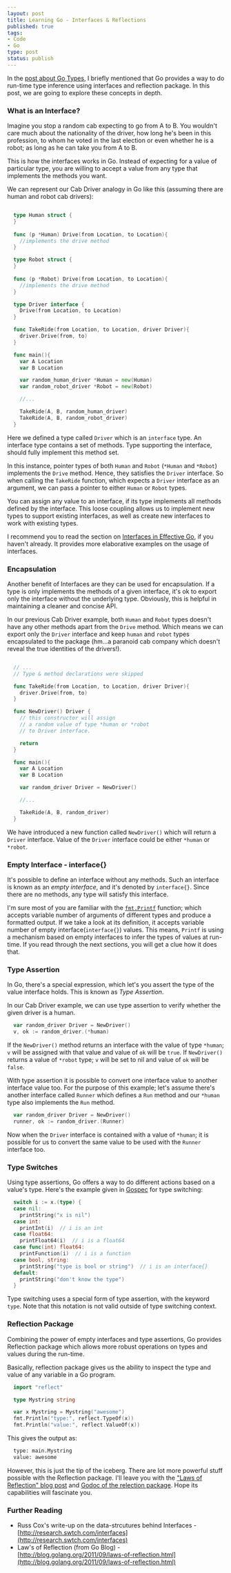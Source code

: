 ```yaml
--- 
layout: post
title: Learning Go - Interfaces & Reflections 
published: true
tags: 
- Code 
- Go 
type: post
status: publish
---
```


In the [post about Go Types](http://laktek.com/2012/01/27/learning-go-types/), I briefly mentioned that Go provides a way to do run-time type inference using interfaces and reflection package. In this post, we are going to explore these concepts in depth.

### What is an Interface?

Imagine you stop a random cab expecting to go from A to B. You wouldn't care much about the nationality of the driver, how long he's been in this profession, to whom he voted in the last election or even whether he is a robot; as long as he can take you from A to B.  

This is how the interfaces works in Go. Instead of expecting for a value of particular type, you are willing to accept a value from any type that implements the methods you want.

We can represent our Cab Driver analogy in Go like this (assuming there are human and robot cab drivers):

```go

  type Human struct {
  }
  
  func (p *Human) Drive(from Location, to Location){
    //implements the drive method
  }

  type Robot struct {
  }
  
  func (p *Robot) Drive(from Location, to Location){
    //implements the drive method
  }

  type Driver interface {
    Drive(from Location, to Location) 
  }

  func TakeRide(from Location, to Location, driver Driver){
    driver.Drive(from, to)
  }

  func main(){
    var A Location
    var B Location

    var random_human_driver *Human = new(Human)
    var random_robot_driver *Robot = new(Robot)

    //...

    TakeRide(A, B, random_human_driver)
    TakeRide(A, B, random_robot_driver)
  }

```

Here we defined a type called `Driver` which is an `interface` type. An interface type contains a set of methods. Type supporting the interface, should fully implement this method set. 

In this instance, pointer types of both `Human` and `Robot` (`*Human` and `*Robot`)  implements the `Drive` method. Hence, they satisfies the `Driver` interface. So when calling the `TakeRide` function, which expects a `Driver` interface as an argument, we can pass a pointer to either `Human` or `Robot` types.

You can assign any value to an interface, if its type implements all methods defined by the interface. This loose coupling allows us to implement new types to support existing interfaces, as well as create new interfaces to work with existing types.

I recommend you to read the section on [Interfaces in Effective Go](http://golang.org/doc/effective_go.html#interfaces), if you haven't already. It provides more elaborative examples on the usage of interfaces.

### Encapsulation

Another benefit of Interfaces are they can be used for encapsulation. If a type is only implements the methods of a given interface, it's ok to export only the interface without the underlying type. Obviously, this is helpful in maintaining a cleaner and concise API.

In our previous Cab Driver example, both `Human` and `Robot` types doesn't have any other methods apart from the `Drive` method. Which means we can export only the `Driver` interface and keep `human` and `robot` types encapsulated to the package (hm...a paranoid cab company which doesn't reveal the true identities of the drivers!). 

```go

  // ...
  // Type & method declarations were skipped

  func TakeRide(from Location, to Location, driver Driver){
    driver.Drive(from, to)
  }

  func NewDriver() Driver {
    // this constructor will assign 
    // a random value of type *human or *robot
    // to Driver interface.

    return
  }

  func main(){
    var A Location
    var B Location

    var random_driver Driver = NewDriver() 

    //...

    TakeRide(A, B, random_driver)
  }

```

We have introduced a new function called `NewDriver()` which will return a `Driver` interface. Value of the `Driver` interface could be either `*human` or `*robot`.

### Empty Interface - interface{}

It's possible to define an interface without any methods. Such an interface is known as an *empty interface*, and it's denoted by `interface{}`. Since there are no methods, any type will satisfy this interface. 

I'm sure most of you are familiar with the [`fmt.Printf`](http://golang.org/pkg/fmt/#Printf) function; which accepts variable number of arguments of different types and produce a formatted output. If we take a look at its definition, it accepts variable number of empty interface(`interface{}`) values. This means, `Printf` is using a mechanism based on empty interfaces to infer the types of values at run-time. If you read through the next sections, you will get a clue how it does that.

### Type Assertion

In Go, there's a special expression, which let's you assert the type of the value interface holds. This is known as *Type Assertion*.

In our Cab Driver example, we can use type assertion to verify whether the given driver is a human.

```go
  var random_driver Driver = NewDriver() 
  v, ok := random_driver.(*human)
```

If the `NewDriver()` method returns an interface with the value of type `*human`; `v` will be assigned with that value and value of `ok` will be `true`. If `NewDriver()` returns a value of `*robot` type; `v` will be set to nil and value of `ok` will be `false`. 

With type assertion it is possible to convert one interface value to another interface value too. For the purpose of this example; let's assume there's another interface called `Runner` which defines a `Run` method and our `*human` type also implements the `Run` method.

```go
  var random_driver Driver = NewDriver() 
  runner, ok := random_driver.(Runner)
```

Now when the `Driver` interface is contained with a value of `*human`; it is possible for us to convert the same value to be used with the `Runner` interface too. 

### Type Switches

Using type assertions, Go offers a way to do different actions based on a value's type. Here's the example given in [Gospec](http://golang.org/doc/go_spec.html#Type_assertions) for type switching:

```go
  switch i := x.(type) {
  case nil:
    printString("x is nil")
  case int:
    printInt(i)  // i is an int
  case float64:
    printFloat64(i)  // i is a float64
  case func(int) float64:
    printFunction(i)  // i is a function
  case bool, string:
    printString("type is bool or string")  // i is an interface{}
  default:
    printString("don't know the type")
  }
```

Type switching uses a special form of type assertion, with the keyword `type`. Note that this notation is not valid outside of type switching context.

### Reflection Package

Combining the power of empty interfaces and type assertions, Go provides Reflection package which allows more robust operations on types and values during the run-time.

Basically, reflection package gives us the ability to inspect the type and value of any variable in a Go program.

```go
  import "reflect"

  type Mystring string

  var x Mystring = Mystring("awesome")
  fmt.Println("type:", reflect.TypeOf(x))
  fmt.Println("value:", reflect.ValueOf(x))
```

This gives the output as:

```bash
  type: main.Mystring
  value: awesome
```

However, this is just the tip of the iceberg. There are lot more powerful stuff possible with the Reflection package. I'll leave you with the ["Laws of Reflection" blog post](http://blog.golang.org/2011/09/laws-of-reflection.html) and [Godoc of the relection package](http://golang.org/pkg/reflect/). Hope its capabilities will fascinate you. 

### Further Reading

* Russ Cox's write-up on the data-strcutures behind Interfaces - [http://research.swtch.com/interfaces](http://research.swtch.com/interfaces)
* Law's of Reflection (from Go Blog) - [http://blog.golang.org/2011/09/laws-of-reflection.html](http://blog.golang.org/2011/09/laws-of-reflection.html)
